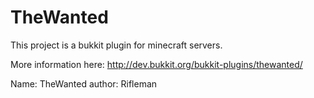 TheWanted
===
This project is a bukkit plugin for minecraft servers.

More information here: http://dev.bukkit.org/bukkit-plugins/thewanted/

Name: TheWanted
author: Rifleman
